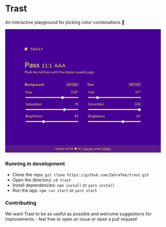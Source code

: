# Trast
An interactive playground for picking color combinations 🎨

![A screenshot of Trast in action!](./screenshot.png)

### Running in development
* Clone the repo: `git clone https://github.com/ZahraTee/trast.git`
* Open the directory: `cd trast`
* Install dependencies: `npm install` or `yarn install`
* Run the app: `npm run start` or `yarn start`

### Contributing
We want Trast to be as useful as possible and welcome suggestions for improvements - feel free to open an issue or open a pull request!